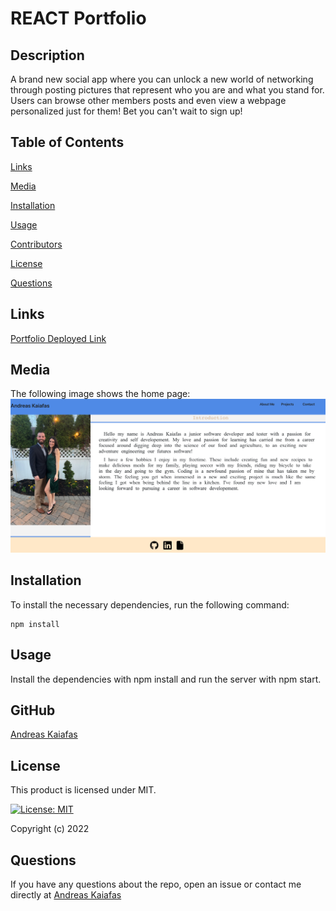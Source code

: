 # REACT Portfolio

## Description
A brand new social app where you can unlock a new world of networking through posting pictures that represent who you are and what you stand for. Users can browse other members posts and even view a webpage personalized just for them! Bet you can't wait to sign up!

## Table of Contents

[Links](#links)

[Media](#media)

[Installation](#installation)

[Usage](#usage)

[Contributors](#contributors)

[License](#license)

[Questions](#questions)

## Links
[Portfolio Deployed Link](https://snapshotban.herokuapp.com/)

## Media
The following image shows the home page: 
![Home page of Portfolio](./src/assets/profile-pic.png)

## Installation
To install the necessary dependencies, run the following command:

    npm install

## Usage
Install the dependencies with npm install and run the server with npm start.

## GitHub
[Andreas Kaiafas](https://github.com/Akaiafas526)

## License
This product is licensed under MIT.

[![License: MIT](https://img.shields.io/badge/License-MIT-yellow.svg)](https://opensource.org/licenses/MIT)

Copyright (c) 2022 

## Questions
If you have any questions about the repo, open an issue or contact me directly at [Andreas Kaiafas](https://github.com/Akaiafas526)
